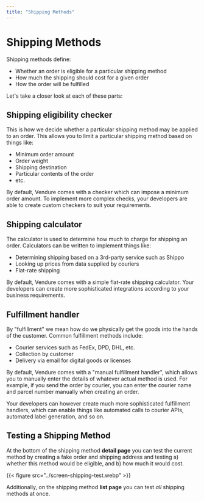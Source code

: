 ```yaml
---
title: "Shipping Methods"
---
```


# Shipping Methods

Shipping methods define:

* Whether an order is eligible for a particular shipping method
* How much the shipping should cost for a given order
* How the order will be fulfilled

Let's take a closer look at each of these parts:

## Shipping eligibility checker

This is how we decide whether a particular shipping method may be applied to an order. This allows you to limit a particular shipping method based on things like:

* Minimum order amount
* Order weight
* Shipping destination
* Particular contents of the order
* etc.

By default, Vendure comes with a checker which can impose a minimum order amount. To implement more complex checks, your developers are able to create custom checkers to suit your requirements.

## Shipping calculator

The calculator is used to determine how much to charge for shipping an order. Calculators can be written to implement things like:

* Determining shipping based on a 3rd-party service such as Shippo
* Looking up prices from data supplied by couriers
* Flat-rate shipping

By default, Vendure comes with a simple flat-rate shipping calculator. Your developers can create more sophisticated integrations according to your business requirements.

## Fulfillment handler

By "fulfillment" we mean how do we physically get the goods into the hands of the customer. Common fulfillment methods include:

* Courier services such as FedEx, DPD, DHL, etc.
* Collection by customer
* Delivery via email for digital goods or licenses

By default, Vendure comes with a "manual fulfillment handler", which allows you to manually enter the details of whatever actual method is used. For example, if you send the order by courier, you can enter the courier name and parcel number manually when creating an order.

Your developers can however create much more sophisticated fulfillment handlers, which can enable things like automated calls to courier APIs, automated label generation, and so on.

## Testing a Shipping Method

At the bottom of the shipping method **detail page** you can test the current method by creating a fake order and shipping address and testing a) whether this method would be eligible, and b) how much it would cost.

{{< figure src="../screen-shipping-test.webp" >}}

Additionally, on the shipping method **list page** you can test _all_ shipping methods at once.
